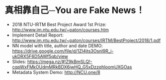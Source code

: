 #  真相靠自己─You are Fake News！
* 2018 NTU-IRTM Best Project Award 1st Prize: http://www.im.ntu.edu.tw/~paton/courses.htm
* Implement Detail Report: http://www.im.ntu.edu.tw/~paton/courses/IRTM/BestProject/2018/1.pdf
* NN model with title, author and date DEMO: https://drive.google.com/file/d/1ZI4jts3Osnl9R_i-ukDRX5F6D5AWf5qb/view
* Slides: https://mega.nz/#!Z9kBmSLQ!-cqpWxFMkOUdmMRkBDX6jwHQ_G5xDzzqhloomUXGOas
* Metadata System Demo: http://NCU.one/8
